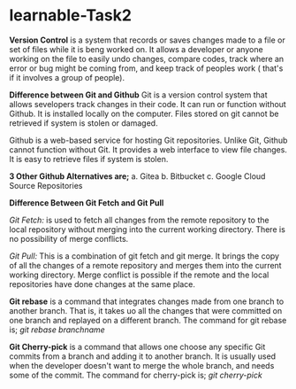 # learnable-Task2

**Version Control** is a system that records or saves changes made to a file or set of files while it is beng worked on. It allows a developer or anyone working on the file to easily undo changes, compare codes, track where an error or bug might be coming from, and keep track of peoples work ( that's if it involves a group of people).

**Difference between Git and Github**
Git is a version control system that allows sevelopers track changes in their code. It can run or function without Github. It is installed locally on the computer. Files stored on git cannot be retrieved if system is stolen or damaged.

Github is a web-based service for hosting Git repositories. Unlike Git, Github cannot function without Git. It provides a web interface to view file changes. It is easy to retrieve files if system is stolen.

**3 Other Github Alternatives are;**
a. Gitea
b. Bitbucket
c. Google Cloud Source Repositories

**Difference Between Git Fetch and Git Pull**

*Git Fetch:* is used to fetch all changes from the remote repository to the local repository without merging
into the current working directory. There is no possibility of merge conflicts.

*Git Pull:*  This is a combination of git fetch and git merge. It brings the copy of all the changes of a remote
repository and merges them into the current working directory. Merge conflict is possible if the remote and the 
local repositories have done changes at the same place.


**Git rebase** is a command that integrates changes made from one branch to another branch. That is, it takes uo all the 
changes that were committed on one branch and replayed on a different branch.
The command for git rebase is; *git rebase branchname*

**Git Cherry-pick** is a command that allows one choose any specific Git commits from a branch and adding it to 
another branch. It is usually used when the developer doesn't want to merge the whole branch, and needs some of the commit.
The command for cherry-pick is; *git cherry-pick <commit-hash>*